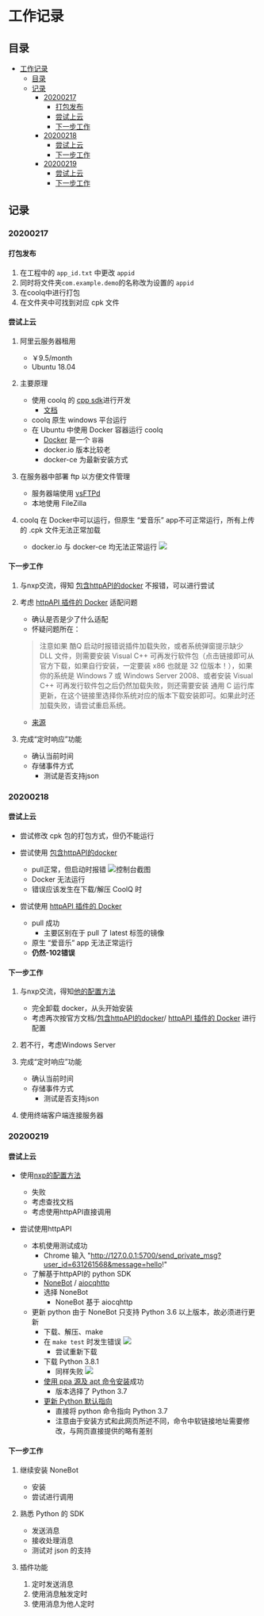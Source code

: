 # 工作记录

## 目录
<!-- @import "[TOC]" {cmd="toc" depthFrom=1 depthTo=6 orderedList=false} -->

<!-- code_chunk_output -->

- [工作记录](#工作记录)
  - [目录](#目录)
  - [记录](#记录)
    - [20200217](#20200217)
      - [打包发布](#打包发布)
      - [尝试上云](#尝试上云)
      - [下一步工作](#下一步工作)
    - [20200218](#20200218)
      - [尝试上云](#尝试上云-1)
      - [下一步工作](#下一步工作-1)
    - [20200219](#20200219)
      - [尝试上云](#尝试上云-2)
      - [下一步工作](#下一步工作-2)

<!-- /code_chunk_output -->

## 记录

### 20200217

#### 打包发布

1. 在工程中的 `app_id.txt` 中更改 `appid`
2. 同时将文件夹`com.example.demo`的名称改为设置的 `appid`
3. 在coolq中进行打包
4. 在文件夹中可找到对应 cpk 文件

#### 尝试上云

1. 阿里云服务器租用
    * ￥9.5/month
    * Ubuntu 18.04

2. 主要原理
    * 使用 coolq 的 [cpp sdk](https://github.com/cqmoe/cqcppsdk)进行开发
        * [文档](https://cqcppsdk.cqp.moe/)
    * coolq 原生 windows 平台运行
    * 在 Ubuntu 中使用 Docker 容器运行 coolq
        * [Docker](https://yeasy.gitbooks.io/docker_practice/content/) 是一个 `容器`
        * docker.io 版本比较老
        * docker-ce 为最新安装方式

3. 在服务器中部署 ftp 以方便文件管理
    * 服务器端使用 [vsFTPd](https://www.jianshu.com/p/c8947a59c96a)
    * 本地使用 FileZilla

4. coolq 在 Docker中可以运行，但原生 “爱音乐” app不可正常运行，所有上传的 .cpk 文件无法正常加载
    * docker.io 与 docker-ce 均无法正常运行
![](./images/error1.png)

#### 下一步工作

1. 与nxp交流，得知 [包含httpAPI的docker](https://github.com/richardchien/cqhttp-docker) 不报错，可以进行尝试

2. 考虑 [httpAPI 插件的 Docker](https://cqhttp.cc/docs/4.14/#/Docker) 适配问题
    * 确认是否是少了什么适配
    * 怀疑问题所在：

    >注意如果 酷Q 启动时报错说插件加载失败，或者系统弹窗提示缺少 DLL 文件，则需要安装 Visual C++ 可再发行软件包（点击链接即可从官方下载，如果自行安装，一定要装 x86 也就是 32 位版本！），如果你的系统是 Windows 7 或 Windows Server 2008、或者安装 Visual C++ 可再发行软件包之后仍然加载失败，则还需要安装 通用 C 运行库更新，在这个链接里选择你系统对应的版本下载安装即可。如果此时还加载失败，请尝试重启系统。
    
    * [来源](https://cqhttp.cc/docs/4.14/#/?id=%E6%89%8B%E5%8A%A8%E5%AE%89%E8%A3%85)

3. 完成“定时响应”功能
    * 确认当前时间
    * 存储事件方式
        * 测试是否支持json

### 20200218

#### 尝试上云

* 尝试修改 cpk 包的打包方式，但仍不能运行

* 尝试使用 [包含httpAPI的docker](https://github.com/richardchien/cqhttp-docker)
    * pull正常，但启动时报错
    ![控制台截图](./images/error2.png)
    * Docker 无法运行
    * 错误应该发生在下载/解压 CoolQ 时
    
* 尝试使用 [httpAPI 插件的 Docker](https://cqhttp.cc/docs/4.14/#/Docker) 
    * pull 成功
        * 主要区别在于 pull 了 latest 标签的镜像
    * 原生 “爱音乐” app 无法正常运行
    * **仍然-102错误**

#### 下一步工作

1. 与nxp交流，得知[他的配置方法](https://github.com/dwxrycb123/AkinaChann)
    * 完全卸载 docker，从头开始安装
    * 考虑再次按官方文档/[包含httpAPI的docker](https://github.com/richardchien/cqhttp-docker)/ [httpAPI 插件的 Docker](https://cqhttp.cc/docs/4.14/#/Docker) 进行配置

2. 若不行，考虑Windows Server

3. 完成“定时响应”功能
    * 确认当前时间
    * 存储事件方式
        * 测试是否支持json

4. 使用终端客户端连接服务器

### 20200219

#### 尝试上云

* 使用[nxp的配置方法](https://github.com/dwxrycb123/AkinaChann)
    * 失败
    * 考虑查找文档
    * 考虑使用httpAPI直接调用

* 尝试使用httpAPI
    * 本机使用测试成功
        * Chrome 输入 "http://127.0.0.1:5700/send_private_msg?user_id=631261568&message=hello!"
    * 了解基于httpAPI的 python SDK
        * [NoneBot](https://github.com/richardchien/nonebot) / [aiocqhttp](https://github.com/cqmoe/python-aiocqhttp)
        * 选择 NoneBot 
            * NoneBot 基于 aiocqhttp
    * 更新 python
        由于 NoneBot 只支持 Python 3.6 以上版本，故必须进行更新
        * 下载、解压、make
        * 在 `make test` 时发生错误
            ![](./images/errorInPython1.png)
            * 尝试重新下载
        * 下载 Python 3.8.1
            * 同样失败
            ![](./images/errorInPython2.png)
        * [使用 ppa 源及 apt 命令安装](https://cloud.tencent.com/developer/article/1559355)成功
            * 版本选择了 Python 3.7
        * [更新 Python 默认指向](https://blog.csdn.net/u014775723/article/details/85213793)
            * 直接将 python 命令指向 Python 3.7
            * 注意由于安装方式和此网页所述不同，命令中软链接地址需要修改，与网页直接提供的略有差别

#### 下一步工作

1. 继续安装 NoneBot 
    * 安装
    * 尝试进行调用

2. 熟悉 Python 的 SDK
    * 发送消息
    * 接收处理消息
    * 测试对 json 的支持

3. 插件功能
    1. 定时发送消息
    2. 使用消息触发定时
    3. 使用消息为他人定时